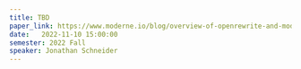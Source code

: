 ```yaml
---
title: TBD
paper_link: https://www.moderne.io/blog/overview-of-openrewrite-and-moderne
date:   2022-11-10 15:00:00
semester: 2022 Fall
speaker: Jonathan Schneider
---
```

